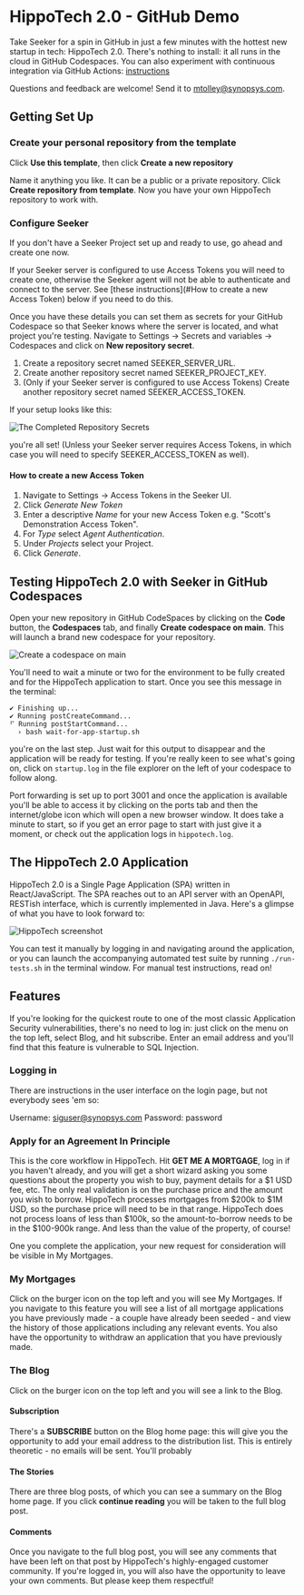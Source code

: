 # HippoTech 2.0 - GitHub Demo

Take Seeker for a spin in GitHub in just a few minutes with the hottest new startup in tech: HippoTech 2.0. There's nothing to install: it all runs in the cloud in GitHub Codespaces. You can also experiment with continuous integration via GitHub Actions: [instructions](ci-cd-github-actions.md)

Questions and feedback are welcome! Send it to <mtolley@synopsys.com>. 

## Getting Set Up

### Create your personal repository from the template

Click **Use this template**, then click **Create a new repository**

Name it anything you like. It can be a public or a private repository. Click **Create repository from template**. Now you have your own HippoTech repository to work with.

### Configure Seeker

If you don't have a Seeker Project set up and ready to use, go ahead and create one now. 

If your Seeker server is configured to use Access Tokens you will need to create one, otherwise the Seeker agent will not be able to authenticate and connect to the server. See [these instructions](#How to create a new Access Token) below if you need to do this.

Once you have these details you can set them as secrets for your GitHub Codespace so that Seeker knows where the server is located, and what project you're testing. Navigate to Settings -> Secrets and variables -> Codespaces and click on **New repository secret**. 

1. Create a repository secret named SEEKER_SERVER_URL.
1. Create another repository secret named SEEKER_PROJECT_KEY.
1. (Only if your Seeker server is configured to use Access Tokens) Create another repository secret named SEEKER_ACCESS_TOKEN.

If your setup looks like this:

![The Completed Repository Secrets](screenshots/repository-secrets-completed.png)

you're all set! (Unless your Seeker server requires Access Tokens, in which case you will need to specify SEEKER_ACCESS_TOKEN as well).

#### How to create a new Access Token

1. Navigate to Settings -> Access Tokens in the Seeker UI.
1. Click *Generate New Token*
1. Enter a descriptive *Name* for your new Access Token e.g. "Scott's Demonstration Access Token".
1. For *Type* select *Agent Authentication*.
1. Under *Projects* select your Project.
1. Click *Generate*.

## Testing HippoTech 2.0 with Seeker in GitHub Codespaces

Open your new repository in GitHub CodeSpaces by clicking on the **Code** button, the **Codespaces** tab, and finally **Create codespace on main**. This will launch a brand new codespace for your repository.

![Create a codespace on main](screenshots/create-a-codespace-on-main.png)

You'll need to wait a minute or two for the environment to be fully created and for the HippoTech application to start. Once you see this message in the terminal:

```
✔ Finishing up...
✔ Running postCreateCommand...
⠋ Running postStartCommand...
  › bash wait-for-app-startup.sh
```

you're on the last step. Just wait for this output to disappear and the application will be ready for testing. If you're really keen to see what's going on, click on `startup.log` in the file explorer on the left of your codespace to follow along.

Port forwarding is set up to port 3001 and once the application is available you'll be able to access it by clicking on the ports tab and then the internet/globe icon which will open a new browser window. It does take a minute to start, so if you get an error page to start with just give it a moment, or check out the application logs in `hippotech.log`.

## The HippoTech 2.0 Application

HippoTech 2.0 is a Single Page Application (SPA) written in React/JavaScript. The SPA reaches out to an API server with an OpenAPI, RESTish interface, which is currently implemented in Java. Here's a glimpse of what you have to look forward to:

![HippoTech screenshot](screenshots/screenshot.png)

You can test it manually by logging in and navigating around the application, or you can launch the accompanying automated test suite by running `./run-tests.sh` in the terminal window. For manual test instructions, read on!

## Features

If you're looking for the quickest route to one of the most classic Application Security vulnerabilities, there's no need to log in: just click on the menu on the top left, select Blog, and hit subscribe. Enter an email address and you'll find that this feature is vulnerable to SQL Injection. 

### Logging in

There are instructions in the user interface on the login page, but not everybody sees 'em so:

Username: siguser@synopsys.com
Password: password

### Apply for an Agreement In Principle

This is the core workflow in HippoTech. Hit **GET ME A MORTGAGE**, log in if you haven't already, and you will get a short wizard asking you some questions about the property you wish to buy, payment details for a $1 USD fee, etc. The only real validation is on the purchase price and the amount you wish to borrow. HippoTech processes mortgages from $200k to $1M USD, so the purchase price will need to be in that range. HippoTech does not process loans of less than $100k, so the amount-to-borrow needs to be in the $100-900k range. And less than the value of the property, of course!

One you complete the application, your new request for consideration will be visible in My Mortgages.

### My Mortgages

Click on the burger icon on the top left and you will see My Mortgages. If you navigate to this feature you will see a list of all mortgage applications you have previously made - a couple have already been seeded - and view the history of those applications including any relevant events. You also have the opportunity to withdraw an application that you have previously made.

### The Blog


Click on the burger icon on the top left and you will see a link to the Blog. 

#### Subscription

There's a **SUBSCRIBE** button on the Blog home page: this will give you the opportunity to add your email address to the distribution list. This is entirely theoretic - no emails will be sent. You'll probably

#### The Stories

There are three blog posts, of which you can see a summary on the Blog home page. If you click **continue reading** you will be taken to the full blog post.

#### Comments

Once you navigate to the full blog post, you will see any comments that have been left on that post by HippoTech's highly-engaged customer community. If you're logged in, you will also have the opportunity to leave your own comments. But please keep them respectful!
